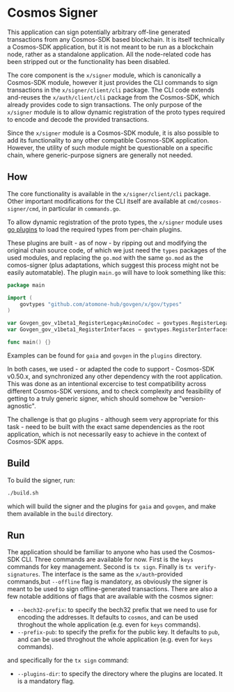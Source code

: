 # Cosmos Signer

This application can sign potentially arbitrary off-line generated transactions
from any Cosmos-SDK based blockchain. It is itself technically a Cosmos-SDK
application, but it is not meant to be run as a blockchain node, rather as
a standalone application. All the node-related code has been stripped out or
the functionality has been disabled.

The core component is the `x/signer` module, which is canonically a Cosmos-SDK
module, however it just provides the CLI commands to sign transactions in the
`x/signer/client/cli` package.
The CLI code extends and-reuses the `x/auth/client/cli`
package from the Cosmos-SDK, which already provides code to sign transactions.
The only purpose of the `x/signer` module is to allow dynamic registration
of the proto types required to encode and decode the provided transactions.

Since the `x/signer` module is a Cosmos-SDK module, it is also possible to
add its functionality to any other compatible Cosmos-SDK application.
However, the utility of such module might be questionable on a specific chain,
where generic-purpose signers are generally not needed.

## How

The core functionality is available in the `x/signer/client/cli` package.
Other important modifications for the CLI itself are available at
`cmd/cosmos-signer/cmd`, in particular in `commands.go`.

To allow dynamic registration of the proto types, the `x/signer` module
uses [go plugins](https://pkg.go.dev/plugin) to load the required types
from per-chain plugins.

These plugins are built - as of now - by ripping out and modifying the original
chain source code, of which we just need the `types` packages of the used modules,
and replacing the `go.mod` with the same `go.mod` as the comos-signer (plus
adaptations, which suggest this process might not be easily automatable).
The plugin `main.go` will have to look something like this:

```go
package main

import (
    govtypes "github.com/atomone-hub/govgen/x/gov/types"
)

var Govgen_gov_v1beta1_RegisterLegacyAminoCodec = govtypes.RegisterLegacyAminoCodec
var Govgen_gov_v1beta1_RegisterInterfaces = govtypes.RegisterInterfaces

func main() {}
```

Examples can be found for `gaia` and `govgen` in the `plugins` directory.

In both cases, we used - or adapted the code to support - Cosmos-SDK v0.50.x,
and synchronized any other dependency with the root application.
This was done as an intentional excercise to test compatibility across different
Cosmos-SDK versions, and to check complexity and feasibility of getting to a
truly generic signer, which should somehow be "version-agnostic".

The challenge is that go plugins - although seem very appropriate for this
task - need to be built with the exact same dependencies as the root application,
which is not necessarily easy to achieve in the context of Cosmos-SDK apps.

## Build

To build the signer, run:

```bash
./build.sh
```

which will build the signer and the plugins for `gaia` and `govgen`, and
make them available in the `build` directory.

## Run

The application should be familiar to anyone who has used the Cosmos-SDK CLI.
Three commands are available for now. First is the `keys` commands for key management.
Second is `tx sign`. Finally is `tx verify-signatures`. The interface is the same as the
`x/auth`-provided commands,but `--offline` flag is mandatory, as obviously the signer
is meant to be used to sign offline-generated transactions. There are also a few
notable additions of flags that are available with the cosmos signer:

- `--bech32-prefix`: to specify the bech32 prefix that we need to use for
  encoding the addresses. It defaults to `cosmos`, and can be used throghout
  the whole application (e.g. even for `keys` commands).
- `--prefix-pub`: to specify the prefix for the public key. It defaults to
  `pub`, and can be used throghout the whole application (e.g. even for
  `keys` commands).

and specifically for the `tx sign` command:

- `--plugins-dir`: to specify the directory where the plugins are located.
   It is a mandatory flag.
